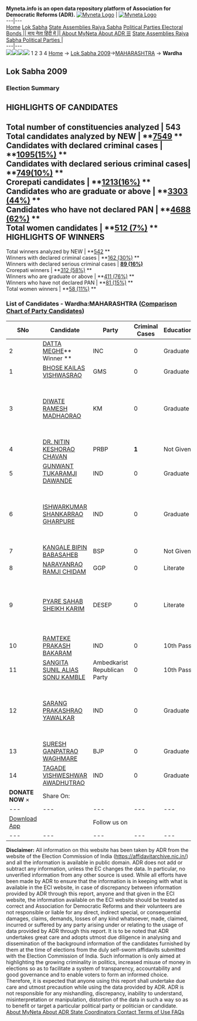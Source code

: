 **Myneta.info is an open data repository platform of Association for Democratic Reforms (ADR).**
[![Myneta Logo](https://www.myneta.info/lib/img/myneta-logo.png)](https://www.myneta.info/) | [![Myneta Logo](https://www.myneta.info/lib/img/adr-logo.png)](https://adrindia.org)  
---|---  
[Home](https://www.myneta.info/) [Lok Sabha](https://www.myneta.info/#ls "Lok Sabha") [ State Assemblies ](https://www.myneta.info/#sa "State Assemblies") [Rajya Sabha](https://www.myneta.info/#rs "Rajya Sabha") [Political Parties ](https://www.myneta.info/party "Political Parties") [ Electoral Bonds ](https://www.myneta.info/electoral_bonds "Electoral Bonds") [ || माय नेता हिंदी में || ](https://translate.google.co.in/translate?prev=hp&hl=en&js=y&u=www.myneta.info&sl=en&tl=hi&history_state0=) [ About MyNeta ](https://adrindia.org/content/about-myneta) [ About ADR ](https://adrindia.org/about-adr/who-we-are) [☰](javascript:void\(0\))
[ State Assemblies ](https://www.myneta.info/#sa "State Assemblies") [ Rajya Sabha ](https://www.myneta.info/#rs "Rajya Sabha") [ Political Parties ](https://www.myneta.info/party "Political Parties")
|   
---|---  
![](https://www.myneta.info/lib/img/banner/banner-1.png)![](https://www.myneta.info/lib/img/banner/banner-2.png)![](https://www.myneta.info/lib/img/banner/banner-3.png)![](https://www.myneta.info/lib/img/banner/banner-4.png)
1  2  3  4 
[Home](https://www.myneta.info/) → [Lok Sabha 2009](https://www.myneta.info/ls2009/)→[MAHARASHTRA](https://www.myneta.info/ls2009/index.php?action=show_constituencies&state_id=13) → **Wardha**
### 
## Lok Sabha 2009
###  Election Summary 
HIGHLIGHTS OF CANDIDATES  
---  
Total number of constituencies analyzed |  543   
Total candidates analyzed by NEW | **[7549](https://www.myneta.info/ls2009/index.php?action=summary&subAction=candidates_analyzed&sort=candidate#summary) **  
Candidates with declared criminal cases | **[1095(15%)](https://www.myneta.info/ls2009/index.php?action=summary&subAction=crime&sort=candidate#summary) **  
Candidates with declared serious criminal cases| **[749(10%)](https://www.myneta.info/ls2009/index.php?action=summary&subAction=serious_crime&sort=candidate#summary) **  
Crorepati candidates | **[1213(16%)](https://www.myneta.info/ls2009/index.php?action=summary&subAction=crorepati&sort=candidate#summary) **  
Candidates who are graduate or above | **[3303 (44%)](https://www.myneta.info/ls2009/index.php?action=summary&subAction=education&sort=candidate#summary) **  
Candidates who have not declared PAN | **[4688 (62%)](https://www.myneta.info/ls2009/index.php?action=summary&subAction=without_pan&sort=candidate#summary) **  
Total women candidates | **[512 (7%)](https://www.myneta.info/ls2009/index.php?action=summary&subAction=women_candidate&sort=candidate#summary) **  
HIGHLIGHTS OF WINNERS  
---  
Total winners analyzed by NEW | **[542](https://www.myneta.info/ls2009/index.php?action=summary&subAction=winner_analyzed&sort=candidate#summary) **  
Winners with declared criminal cases | **[162 (30%)](https://www.myneta.info/ls2009/index.php?action=summary&subAction=winner_crime&sort=candidate#summary) **  
Winners with declared serious criminal cases | **[89 (16%)](https://www.myneta.info/ls2009/index.php?action=summary&subAction=winner_serious_crime&sort=candidate#summary)**  
Crorepati winners | **[312 (58%)](https://www.myneta.info/ls2009/index.php?action=summary&subAction=winner_crorepati&sort=candidate#summary) **  
Winners who are graduate or above | **[411 (76%)](https://www.myneta.info/ls2009/index.php?action=summary&subAction=winner_education&sort=candidate#summary) **  
Winners who have not declared PAN | **[81 (15%)](https://www.myneta.info/ls2009/index.php?action=summary&subAction=winner_without_pan&sort=candidate#summary) **  
Total women winners | **[58 (11%)](https://www.myneta.info/ls2009/index.php?action=summary&subAction=winner_women&sort=candidate#summary) **  
### List of Candidates - Wardha:MAHARASHTRA ([Comparison Chart of Party Candidates](https://www.myneta.info/ls2009/comparisonchart.php?constituency_id=65))
SNo | Candidate| Party| Criminal Cases| Education| Age| Total Assets| Liabilities  
---|---|---|---|---|---|---|---  
2  | [DATTA MEGHE](https://www.myneta.info/ls2009/candidate.php?candidate_id=1940)** Winner ** | INC | 0 | Graduate| 72 | Rs 28,77,39,495 ~ 28 Crore+ | Rs 7,00,08,871 ~ 7 Crore+  
1  | [BHOSE KAILAS VISHWASRAO](https://www.myneta.info/ls2009/candidate.php?candidate_id=1946) | GMS | 0 | Graduate| 36 | Rs 10,70,000 ~ 10 Lacs+ | Rs 1,50,000 ~ 1 Lacs+  
3  | [DIWATE RAMESH MADHAORAO](https://www.myneta.info/ls2009/candidate.php?candidate_id=1942) | KM | 0 | Graduate| 46 | ![](https://myneta.info/image_v2.php?myneta_folder=ls2009&candidate_id=1942&col=ta) | ![](https://myneta.info/image_v2.php?myneta_folder=ls2009&candidate_id=1942&col=lia)  
4  | [DR. NITIN KESHORAO CHAVAN](https://www.myneta.info/ls2009/candidate.php?candidate_id=1944) | PRBP | **1** | Not Given| 46 | Rs 13,73,500 ~ 13 Lacs+ | Rs 6,44,000 ~ 6 Lacs+  
5  | [GUNWANT TUKARAMJI DAWANDE](https://www.myneta.info/ls2009/candidate.php?candidate_id=1950) | IND | 0 | Graduate| 70 | Rs 72,000 ~ 72 Thou+ | Rs 35,200 ~ 35 Thou+  
6  | [ISHWARKUMAR SHANKARRAO GHARPURE](https://www.myneta.info/ls2009/candidate.php?candidate_id=1949) | IND | 0 | Graduate| 50 | ![](https://myneta.info/image_v2.php?myneta_folder=ls2009&candidate_id=1949&col=ta) | ![](https://myneta.info/image_v2.php?myneta_folder=ls2009&candidate_id=1949&col=lia)  
7  | [KANGALE BIPIN BABASAHEB](https://www.myneta.info/ls2009/candidate.php?candidate_id=1939) | BSP | 0 | Not Given| 32 | Rs 14,65,000 ~ 14 Lacs+ | Rs 4,30,000 ~ 4 Lacs+  
8  | [NARAYANRAO RAMJI CHIDAM](https://www.myneta.info/ls2009/candidate.php?candidate_id=1943) | GGP | 0 | Literate| 68 | Rs 42,87,000 ~ 42 Lacs+ | Rs 0 ~   
9  | [PYARE SAHAB SHEIKH KARIM](https://www.myneta.info/ls2009/candidate.php?candidate_id=1945) | DESEP | 0 | Literate| 41 | ![](https://myneta.info/image_v2.php?myneta_folder=ls2009&candidate_id=1945&col=ta) | ![](https://myneta.info/image_v2.php?myneta_folder=ls2009&candidate_id=1945&col=lia)  
10  | [RAMTEKE PRAKASH BAKARAM](https://www.myneta.info/ls2009/candidate.php?candidate_id=1953) | IND | 0 | 10th Pass| 60 | Nil | Rs 0 ~   
11  | [SANGITA SUNIL ALIAS SONU KAMBLE](https://www.myneta.info/ls2009/candidate.php?candidate_id=1948) | Ambedkarist Republican Party | 0 | 10th Pass| 33 | Rs 27,000 ~ 27 Thou+ | Rs 0 ~   
12  | [SARANG PRAKASHRAO YAWALKAR](https://www.myneta.info/ls2009/candidate.php?candidate_id=1954) | IND | 0 | Graduate| 31 | ![](https://myneta.info/image_v2.php?myneta_folder=ls2009&candidate_id=1954&col=ta) | ![](https://myneta.info/image_v2.php?myneta_folder=ls2009&candidate_id=1954&col=lia)  
13  | [SURESH GANPATRAO WAGHMARE](https://www.myneta.info/ls2009/candidate.php?candidate_id=1941) | BJP | 0 | Graduate| 48 | Rs 95,65,000 ~ 95 Lacs+ | Rs 7,14,549 ~ 7 Lacs+  
14  | [TAGADE VISHWESHWAR AWADHUTRAO](https://www.myneta.info/ls2009/candidate.php?candidate_id=1952) | IND | 0 | Graduate| 47 | Rs 6,30,000 ~ 6 Lacs+ | Rs 0 ~   
|  **DONATE NOW** × |  Share On:  | [](https://api.whatsapp.com/send?text=https%3A%2F%2Fmyneta.info%2Fpunjab2022%2Findex.php%3Faction%3Dshow_constituencies%26state_id%3D19) | [](https://www.facebook.com/sharer/sharer.php?u=https%3A%2F%2Fmyneta.info%2Fpunjab2022%2Findex.php%3Faction%3Dshow_constituencies%26state_id%3D19) | [](https://twitter.com/share?url=https%3A%2F%2Fmyneta.info%2Fpunjab2022%2Findex.php%3Faction%3Dshow_constituencies%26state_id%3D19)  
---|---|---|---|---  
| [ Download App ](https://play.google.com/store/apps/details?id=com.webrosoft.myneta1&pcampaignid=pcampaignidMKT-Other-global-all-co-prtnr-py-PartBadge-Mar2515-1) | [](https://play.google.com/store/apps/details?id=com.webrosoft.myneta1&pcampaignid=pcampaignidMKT-Other-global-all-co-prtnr-py-PartBadge-Mar2515-1) |  Follow us on  | [](https://www.facebook.com/adrindia.org/) | [](https://twitter.com/adrspeaks) | [](https://groups.google.com/g/national-election-watch?hl=en&pli=1) | [](https://www.instagram.com/adrspeaks/) | [](https://www.youtube.com/user/adrspeaks) | [](https://sharechat.com/profile/adrspeaks)  
---|---|---|---|---|---|---|---|---  
**Disclaimer:** All information on this website has been taken by ADR from the website of the Election Commission of India (https://affidavitarchive.nic.in/) and all the information is available in public domain. ADR does not add or subtract any information, unless the EC changes the data. In particular, no unverified information from any other source is used. While all efforts have been made by ADR to ensure that the information is in keeping with what is available in the ECI website, in case of discrepancy between information provided by ADR through this report, anyone and that given in the ECI website, the information available on the ECI website should be treated as correct and Association for Democratic Reforms and their volunteers are not responsible or liable for any direct, indirect special, or consequential damages, claims, demands, losses of any kind whatsoever, made, claimed, incurred or suffered by any party arising under or relating to the usage of data provided by ADR through this report. It is to be noted that ADR undertakes great care and adopts utmost due diligence in analysing and dissemination of the background information of the candidates furnished by them at the time of elections from the duly self-sworn affidavits submitted with the Election Commission of India. Such information is only aimed at highlighting the growing criminality in politics, increased misuse of money in elections so as to facilitate a system of transparency, accountability and good governance and to enable voters to form an informed choice. Therefore, it is expected that anyone using this report shall undertake due care and utmost precaution while using the data provided by ADR. ADR is not responsible for any mishandling, discrepancy, inability to understand, misinterpretation or manipulation, distortion of the data in such a way so as to benefit or target a particular political party or politician or candidate. 
[ About MyNeta ](https://adrindia.org/content/about-myneta) [ About ADR ](https://adrindia.org/about-adr/who-we-are) [ State Coordinators ](https://adrindia.org/about-adr/state-coordinators) [ Contact ](https://adrindia.org/contact-us) [ Terms of Use ](https://adrindia.org/content/adr-terms-use) [ FAQs ](https://adrindia.org/content/faqs)

